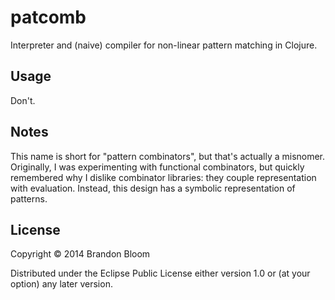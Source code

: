 # patcomb

Interpreter and (naive) compiler for non-linear pattern matching in Clojure.

## Usage

Don't.

## Notes

This name is short for "pattern combinators", but that's actually a misnomer.
Originally, I was experimenting with functional combinators, but quickly
remembered why I dislike combinator libraries: they couple representation with
evaluation. Instead, this design has a symbolic representation of patterns.

## License

Copyright © 2014 Brandon Bloom

Distributed under the Eclipse Public License either version 1.0 or (at
your option) any later version.
